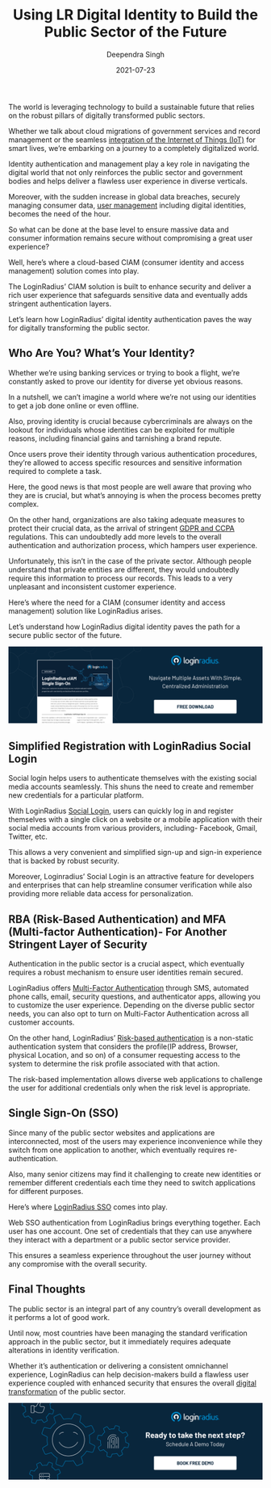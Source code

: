 ﻿---
title: "Using LR Digital Identity to Build the Public Sector of the Future"
date: "2021-07-23"
coverImage: "ciam-role-in-public-sector.jpg"
category: ["loginradius"]
featured: false 
author: "Deependra Singh"
description: "Identity authentication and management play a key role in navigating the digital world that not only reinforces the public sector and government bodies and helps deliver a flawless user experience in diverse verticals. Let’s learn the importance of identity management and how LoginRadius identity management can help public sectors deliver a flawless and secure user experience."
metadescription: "Learn how LoginRadius delivering a Public sectors demand and robust identity management solution with the secure user experience."
metatitle: "Digital Identity to Build the Public Sector of the Future"
---

The world is leveraging technology to build a sustainable future that relies on the robust pillars of digitally transformed public sectors.

  

Whether we talk about cloud migrations of government services and record management or the seamless [integration of the Internet of Things (IoT)](https://www.loginradius.com/resource/smart-iot-authentication-datasheet) for smart lives, we’re embarking on a journey to a completely digitalized world.

  

Identity authentication and management play a key role in navigating the digital world that not only reinforces the public sector and government bodies and helps deliver a flawless user experience in diverse verticals.

  

Moreover, with the sudden increase in global data breaches, securely managing consumer data, [user management](https://www.loginradius.com/user-management/) including digital identities, becomes the need of the hour.

  

So what can be done at the base level to ensure massive data and consumer information remains secure without compromising a great user experience?

  

Well, here’s where a cloud-based CIAM (consumer identity and access management) solution comes into play.

  

The LoginRadius’ CIAM solution is built to enhance security and deliver a rich user experience that safeguards sensitive data and eventually adds stringent authentication layers.

  

Let’s learn how LoginRadius’ digital identity authentication paves the way for digitally transforming the public sector.

  

## Who Are You? What’s Your Identity?

Whether we’re using banking services or trying to book a flight, we’re constantly asked to prove our identity for diverse yet obvious reasons.

In a nutshell, we can’t imagine a world where we’re not using our identities to get a job done online or even offline.

Also, proving identity is crucial because cybercriminals are always on the lookout for individuals whose identities can be exploited for multiple reasons, including financial gains and tarnishing a brand repute.

Once users prove their identity through various authentication procedures, they’re allowed to access specific resources and sensitive information required to complete a task.

Here, the good news is that most people are well aware that proving who they are is crucial, but what’s annoying is when the process becomes pretty complex.

On the other hand, organizations are also taking adequate measures to protect their crucial data, as the arrival of stringent [GDPR and CCPA](https://www.loginradius.com/blog/start-with-identity/ccpa-vs-gdpr-the-compliance-war/) regulations. This can undoubtedly add more levels to the overall authentication and authorization process, which hampers user experience.

Unfortunately, this isn’t in the case of the private sector. Although people understand that private entities are different, they would undoubtedly require this information to process our records. This leads to a very unpleasant and inconsistent customer experience.

Here’s where the need for a CIAM (consumer identity and access management) solution like LoginRadius arises.

  

Let’s understand how LoginRadius digital identity paves the path for a secure public sector of the future.

[![single-sign-on-loginradius](Single-Sign-on.png)](https://www.loginradius.com/resource/loginradius-single-sign-on/)

  

## Simplified Registration with LoginRadius Social Login

  

Social login helps users to authenticate themselves with the existing social media accounts seamlessly. This shuns the need to create and remember new credentials for a particular platform.

  

With LoginRadius [Social Login](https://www.loginradius.com/blog/start-with-identity/what-is-social-login/), users can quickly log in and register themselves with a single click on a website or a mobile application with their social media accounts from various providers, including- Facebook, Gmail, Twitter, etc.

  

This allows a very convenient and simplified sign-up and sign-in experience that is backed by robust security.

  

Moreover, Loginradius’ Social Login is an attractive feature for developers and enterprises that can help streamline consumer verification while also providing more reliable data access for personalization.

  

## RBA (Risk-Based Authentication) and MFA (Multi-factor Authentication)- For Another Stringent Layer of Security

Authentication in the public sector is a crucial aspect, which eventually requires a robust mechanism to ensure user identities remain secured.

LoginRadius offers [Multi-Factor Authentication](https://www.loginradius.com/blog/start-with-identity/what-is-multi-factor-authentication/) through SMS, automated phone calls, email, security questions, and authenticator apps, allowing you to customize the user experience. Depending on the diverse public sector needs, you can also opt to turn on Multi-Factor Authentication across all customer accounts.

On the other hand, LoginRadius’ [Risk-based authentication](https://www.loginradius.com/blog/start-with-identity/risk-based-authentication/) is a non-static authentication system that considers the profile(IP address, Browser, physical Location, and so on) of a consumer requesting access to the system to determine the risk profile associated with that action.

The risk-based implementation allows diverse web applications to challenge the user for additional credentials only when the risk level is appropriate.

## Single Sign-On (SSO)

Since many of the public sector websites and applications are interconnected, most of the users may experience inconvenience while they switch from one application to another, which eventually requires re-authentication.

Also, many senior citizens may find it challenging to create new identities or remember different credentials each time they need to switch applications for different purposes.

Here’s where [LoginRadius SSO](https://www.loginradius.com/single-sign-on/) comes into play.

Web SSO authentication from LoginRadius brings everything together. Each user has one account. One set of credentials that they can use anywhere they interact with a department or a public sector service provider.

This ensures a seamless experience throughout the user journey without any compromise with the overall security.

## Final Thoughts

The public sector is an integral part of any country’s overall development as it performs a lot of good work.

Until now, most countries have been managing the standard verification approach in the public sector, but it immediately requires adequate alterations in identity verification.

Whether it’s authentication or delivering a consistent omnichannel experience, LoginRadius can help decision-makers build a flawless user experience coupled with enhanced security that ensures the overall [digital transformation](https://www.loginradius.com/blog/start-with-identity/what-is-digital-transformation/) of the public sector.

[![book-a-demo-Consultation](../../assets/book-a-demo-loginradius.png)](https://www.loginradius.com/book-a-demo/)